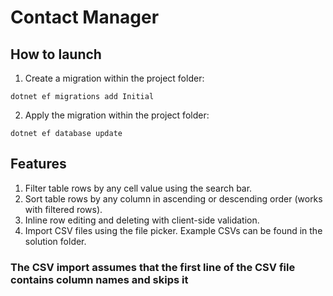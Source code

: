 # Contact Manager

## How to launch
1. Create a migration within the project folder:
```shell
dotnet ef migrations add Initial
```
2. Apply the migration within the project folder:
```shell
dotnet ef database update
```

## Features
1. Filter table rows by any cell value using the search bar.
2. Sort table rows by any column in ascending or descending order (works with filtered rows).
3. Inline row editing and deleting with client-side validation.
4. Import CSV files using the file picker. Example CSVs can be found in the solution folder.

### The CSV import assumes that the first line of the CSV file contains column names and skips it
